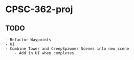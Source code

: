 # CPSC-362-proj



## TODO
	- Refactor Waypoints
	- UI
	- Combine Tower and CreepSpawner Scenes into new scene
		- Add in UI when completes